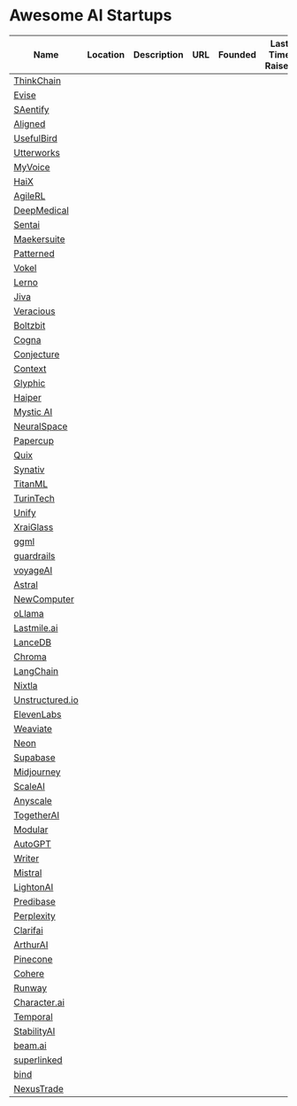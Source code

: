 # Awesome AI Startups

| Name          | Location   | Description      | URL           | Founded | Last Time Raised | # Employees | # Total Raised | Jobs Website   |
| --- | --- | --- | --- | --- | --- | --- | --- | --- |
| [ThinkChain](/startups/thinkchain.md) | | | | | | | | |
| [Evise](/startups/evise.md) | | | | | | | | |
| [SAentify](/startups/saentify.md) | | | | | | | | |
| [Aligned](/startups/aligned-ai/README.md) | | | | | | | | |
| [UsefulBird](/startups/usefulbird.md) | | | | | | | | |
| [Utterworks](/startups/utterworks.md) | | | | | | | | |
| [MyVoice](/startups/myvoice.md) | | | | | | | | |
| [HaiX](/startups/haix.md) | | | | | | | | |
| [AgileRL](/startups/agilerl.md) | | | | | | | | |
| [DeepMedical](/startups/deepmedical.md) | | | | | | | | |
| [Sentai](/startups/sentai.md) | | | | | | | | |
| [Maekersuite](/startups/maekersuite.md) | | | | | | | | |
| [Patterned](/startups/patterned.md) | | | | | | | | |
| [Vokel](/startups/vokel.md) | | | | | | | | |
| [Lerno](/startups/lerno.md) | | | | | | | | |
| [Jiva](/startups/jiva.md) | | | | | | | | |
| [Veracious](/startups/veracious.md) | | | | | | | | |
| [Boltzbit](/startups/boltzbit.md) | | | | | | | | |
| [Cogna](/startups/cogna.md) | | | | | | | | |
| [Conjecture](/startups/conjecture.md) | | | | | | | | |
| [Context](/startups/context.md) | | | | | | | | |
| [Glyphic](/startups/glyphic.md) | | | | | | | | |
| [Haiper](/startups/haiper/README.md) | | | | | | | | |
| [Mystic AI](/startups/mysticai/README.md) | | | | | | | | |
| [NeuralSpace](/startups/neuralspace.md) | | | | | | | | |
| [Papercup](/startups/papercup.md) | | | | | | | | |
| [Quix](/startups/quix.md) | | | | | | | | |
| [Synativ](/startups/synativ.md) | | | | | | | | |
| [TitanML](/startups/titanml.md) | | | | | | | | |
| [TurinTech](/startups/turintech.md) | | | | | | | | |
| [Unify](/startups/unify.md) | | | | | | | | |
| [XraiGlass](/startups/xraiglass/README.md) | | | | | | | | |
| [ggml](/startups/ggml.md) | | | | | | | | |
| [guardrails](/startups/guardrails.md) | | | | | | | | |
| [voyageAI](/startups/voyageai.md) | | | | | | | | |
| [Astral](/startups/astral.md) | | | | | | | | |
| [NewComputer](/startups/newcomputer.md) | | | | | | | | |
| [oLlama](/startups/ollama.md) | | | | | | | | |
| [Lastmile.ai](/startups/lastmile.ai.md) | | | | | | | | |
| [LanceDB](/startups/lancedb.md) | | | | | | | | |
| [Chroma](/startups/chroma.md) | | | | | | | | |
| [LangChain](/startups/langchain.md) | | | | | | | | |
| [Nixtla](/startups/nixtla.md) | | | | | | | | |
| [Unstructured.io](/startups/unstructured.io.md) | | | | | | | | |
| [ElevenLabs](/startups/elevenlabs.md) | | | | | | | | |
| [Weaviate](/startups/weaviate.md) | | | | | | | | |
| [Neon](/startups/neon.md) | | | | | | | | |
| [Supabase](/startups/supabase.md) | | | | | | | | |
| [Midjourney](/startups/midjourney.md) | | | | | | | | |
| [ScaleAI](/startups/scaleai.md) | | | | | | | | |
| [Anyscale](/startups/anyscale.md) | | | | | | | | |
| [TogetherAI](/startups/togetherai.md) | | | | | | | | |
| [Modular](/startups/modular.md) | | | | | | | | |
| [AutoGPT](/startups/autogpt.md) | | | | | | | | |
| [Writer](/startups/writer.md) | | | | | | | | |
| [Mistral](/startups/mistral.md) | | | | | | | | |
| [LightonAI](/startups/lightonai.md) | | | | | | | | |
| [Predibase](/startups/predibase.md) | | | | | | | | |
| [Perplexity](/startups/perplexity.md) | | | | | | | | |
| [Clarifai](/startups/clarifai.md) | | | | | | | | |
| [ArthurAI](/startups/arthurai.md) | | | | | | | | |
| [Pinecone](/startups/pinecone.md) | | | | | | | | |
| [Cohere](/startups/cohere.md) | | | | | | | | |
| [Runway](/startups/runway.md) | | | | | | | | |
| [Character.ai](/startups/character.ai.md) | | | | | | | | |
| [Temporal](/startups/temporal.md) | | | | | | | | |
| [StabilityAI](/startups/stabilityai.md) | | | | | | | | |
| [beam.ai](/startups/beam.ai.md) | | | | | | | | |
| [superlinked](/startups/superlinked/README.md) | | | | | | | | |
| [bind](/startups/bind/README.md) | | | | | | | | |
| [NexusTrade](/startups/nexustrade/README.md) | | | | | | | | |
